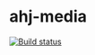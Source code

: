 # ahj-media

[![Build status](https://ci.appveyor.com/api/projects/status/wlv843a3m4m3mpa5?svg=true)](https://ci.appveyor.com/project/Svetlana-Kutyeva1974/ahj-media)

